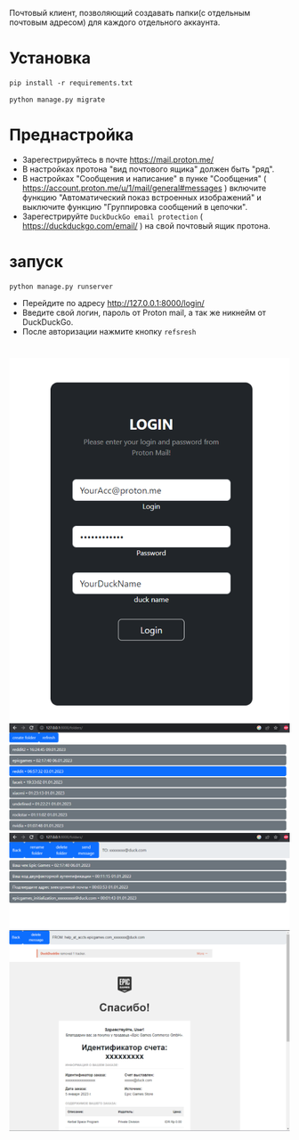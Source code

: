 Почтовый клиент, позволяющий создавать папки(с отдельным почтовым адресом) для каждого отдельного аккаунта.

# Установка
```
pip install -r requirements.txt
```
```
python manage.py migrate
```

# Преднастройка
 - Зарегестрируйтесь в почте https://mail.proton.me/
 - В настройках протона "вид почтового ящика" должен быть "ряд".
 - В настройках "Сообщения и написание" в пунке "Сообщения" ( https://account.proton.me/u/1/mail/general#messages ) включите функцию "Автоматический показ встроенных изображений" и выключите функцию "Группировка сообщений в цепочки".
 - Зарегестрируйте `DuckDuckGo email protection` ( https://duckduckgo.com/email/ ) на свой почтовый ящик протона.

# запуск
```
python manage.py runserver
```
 - Перейдите по адресу http://127.0.0.1:8000/login/
 - Введите свой логин, пароль от Proton mail, а так же никнейм от DuckDuckGo.
 - После авторизации нажмите кнопку `refsresh`

# 
![Login](https://github.com/opulentfox-29/mail/raw/master/docs/1.png)
![Folders](https://github.com/opulentfox-29/mail/raw/master/docs/2.png)
![Messages](https://github.com/opulentfox-29/mail/raw/master/docs/3.png)
![Mesage](https://github.com/opulentfox-29/mail/raw/master/docs/4.png)
